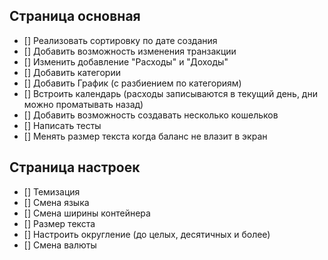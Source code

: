 ## Страница основная

- [] Реализовать сортировку по дате создания
- [] Добавить возможность изменения транзакции
- [] Изменить добавление "Расходы" и "Доходы"
- [] Добавить категории
- [] Добавить График (с разбиением по категориям)
- [] Встроить календарь (расходы записываются в текущий день, дни можно проматывать назад)
- [] Добавить возможность создавать несколько кошельков
- [] Написать тесты
- [] Менять размер текста когда баланс не влазит в экран

## Страница настроек

- [] Темизация
- [] Смена языка
- [] Смена ширины контейнера
- [] Размер текста
- [] Настроить округление (до целых, десятичных и более)
- [] Смена валюты

